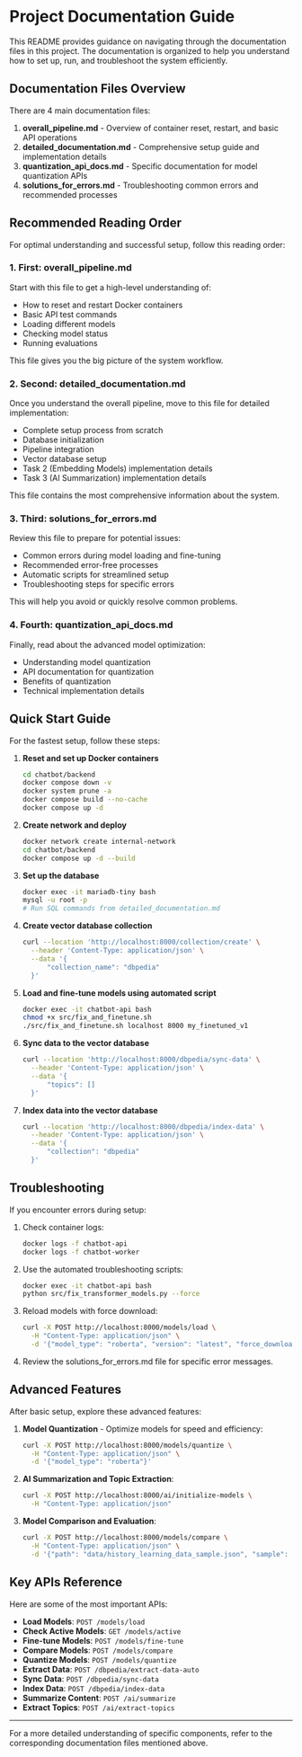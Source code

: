 # Project Documentation Guide
This README provides guidance on navigating through the documentation files in this project. The documentation is organized to help you understand how to set up, run, and troubleshoot the system efficiently.

## Documentation Files Overview

There are 4 main documentation files:

1. **overall_pipeline.md** - Overview of container reset, restart, and basic API operations
2. **detailed_documentation.md** - Comprehensive setup guide and implementation details
3. **quantization_api_docs.md** - Specific documentation for model quantization APIs
4. **solutions_for_errors.md** - Troubleshooting common errors and recommended processes

## Recommended Reading Order

For optimal understanding and successful setup, follow this reading order:

### 1. First: overall_pipeline.md
Start with this file to get a high-level understanding of:
- How to reset and restart Docker containers
- Basic API test commands
- Loading different models
- Checking model status
- Running evaluations

This file gives you the big picture of the system workflow.

### 2. Second: detailed_documentation.md
Once you understand the overall pipeline, move to this file for detailed implementation:
- Complete setup process from scratch
- Database initialization
- Pipeline integration
- Vector database setup
- Task 2 (Embedding Models) implementation details
- Task 3 (AI Summarization) implementation details

This file contains the most comprehensive information about the system.

### 3. Third: solutions_for_errors.md
Review this file to prepare for potential issues:
- Common errors during model loading and fine-tuning
- Recommended error-free processes
- Automatic scripts for streamlined setup
- Troubleshooting steps for specific errors

This will help you avoid or quickly resolve common problems.

### 4. Fourth: quantization_api_docs.md
Finally, read about the advanced model optimization:
- Understanding model quantization
- API documentation for quantization
- Benefits of quantization
- Technical implementation details

## Quick Start Guide

For the fastest setup, follow these steps:

1. **Reset and set up Docker containers**
   ```bash
   cd chatbot/backend
   docker compose down -v
   docker system prune -a
   docker compose build --no-cache
   docker compose up -d
   ```

2. **Create network and deploy**
   ```bash
   docker network create internal-network
   cd chatbot/backend
   docker compose up -d --build
   ```

3. **Set up the database**
   ```bash
   docker exec -it mariadb-tiny bash
   mysql -u root -p
   # Run SQL commands from detailed_documentation.md
   ```

4. **Create vector database collection**
   ```bash
   curl --location 'http://localhost:8000/collection/create' \
     --header 'Content-Type: application/json' \
     --data '{
         "collection_name": "dbpedia"
     }'
   ```

5. **Load and fine-tune models using automated script**
   ```bash
   docker exec -it chatbot-api bash
   chmod +x src/fix_and_finetune.sh
   ./src/fix_and_finetune.sh localhost 8000 my_finetuned_v1
   ```

6. **Sync data to the vector database**
   ```bash
   curl --location 'http://localhost:8000/dbpedia/sync-data' \
     --header 'Content-Type: application/json' \
     --data '{
         "topics": []
     }'
   ```

7. **Index data into the vector database**
   ```bash
   curl --location 'http://localhost:8000/dbpedia/index-data' \
     --header 'Content-Type: application/json' \
     --data '{
         "collection": "dbpedia"
     }'
   ```

## Troubleshooting

If you encounter errors during setup:

1. Check container logs:
   ```bash
   docker logs -f chatbot-api
   docker logs -f chatbot-worker
   ```

2. Use the automated troubleshooting scripts:
   ```bash
   docker exec -it chatbot-api bash
   python src/fix_transformer_models.py --force
   ```

3. Reload models with force download:
   ```bash
   curl -X POST http://localhost:8000/models/load \
     -H "Content-Type: application/json" \
     -d '{"model_type": "roberta", "version": "latest", "force_download": true}'
   ```

4. Review the solutions_for_errors.md file for specific error messages.

## Advanced Features

After basic setup, explore these advanced features:

1. **Model Quantization** - Optimize models for speed and efficiency:
   ```bash
   curl -X POST http://localhost:8000/models/quantize \
     -H "Content-Type: application/json" \
     -d '{"model_type": "roberta"}'
   ```

2. **AI Summarization and Topic Extraction**:
   ```bash
   curl -X POST http://localhost:8000/ai/initialize-models \
     -H "Content-Type: application/json"
   ```

3. **Model Comparison and Evaluation**:
   ```bash
   curl -X POST http://localhost:8000/models/compare \
     -H "Content-Type: application/json" \
     -d '{"path": "data/history_learning_data_sample.json", "sample": 10000}'
   ```

## Key APIs Reference

Here are some of the most important APIs:

- **Load Models**: `POST /models/load`
- **Check Active Models**: `GET /models/active`
- **Fine-tune Models**: `POST /models/fine-tune`
- **Compare Models**: `POST /models/compare`
- **Quantize Models**: `POST /models/quantize`
- **Extract Data**: `POST /dbpedia/extract-data-auto`
- **Sync Data**: `POST /dbpedia/sync-data`
- **Index Data**: `POST /dbpedia/index-data`
- **Summarize Content**: `POST /ai/summarize`
- **Extract Topics**: `POST /ai/extract-topics`

---

For a more detailed understanding of specific components, refer to the corresponding documentation files mentioned above.